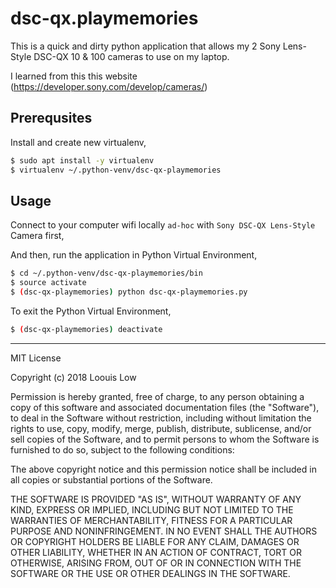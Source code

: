 # dsc-qx.playmemories

This is a quick and dirty python application that allows my 2 Sony Lens-Style DSC-QX 10 & 100 cameras to use on my laptop.

I learned from this this website (https://developer.sony.com/develop/cameras/)

## Prerequsites

Install and create new virtualenv,

```bash
$ sudo apt install -y virtualenv
$ virtualenv ~/.python-venv/dsc-qx-playmemories
```

## Usage

Connect to your computer wifi locally `ad-hoc` with `Sony DSC-QX Lens-Style` Camera first,

And then, run the application in Python Virtual Environment,

```bash
$ cd ~/.python-venv/dsc-qx-playmemories/bin
$ source activate
$ (dsc-qx-playmemories) python dsc-qx-playmemories.py
```

To exit the Python Virtual Environment,

```bash
$ (dsc-qx-playmemories) deactivate
```
---

MIT License

Copyright (c) 2018 Loouis Low

Permission is hereby granted, free of charge, to any person obtaining a copy
of this software and associated documentation files (the "Software"), to deal
in the Software without restriction, including without limitation the rights
to use, copy, modify, merge, publish, distribute, sublicense, and/or sell
copies of the Software, and to permit persons to whom the Software is
furnished to do so, subject to the following conditions:

The above copyright notice and this permission notice shall be included in all
copies or substantial portions of the Software.

THE SOFTWARE IS PROVIDED "AS IS", WITHOUT WARRANTY OF ANY KIND, EXPRESS OR
IMPLIED, INCLUDING BUT NOT LIMITED TO THE WARRANTIES OF MERCHANTABILITY,
FITNESS FOR A PARTICULAR PURPOSE AND NONINFRINGEMENT. IN NO EVENT SHALL THE
AUTHORS OR COPYRIGHT HOLDERS BE LIABLE FOR ANY CLAIM, DAMAGES OR OTHER
LIABILITY, WHETHER IN AN ACTION OF CONTRACT, TORT OR OTHERWISE, ARISING FROM,
OUT OF OR IN CONNECTION WITH THE SOFTWARE OR THE USE OR OTHER DEALINGS IN THE
SOFTWARE.
